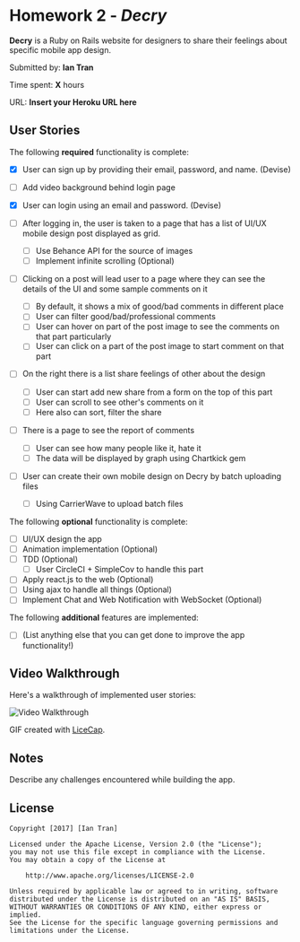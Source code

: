 # Homework 2 - *Decry*

**Decry** is a Ruby on Rails website for designers to share their feelings about specific mobile app design.

Submitted by: **Ian Tran**

Time spent: **X** hours

URL: **Insert your Heroku URL here**

## User Stories

The following **required** functionality is complete:


* [x] User can sign up by providing their email, password, and name. (Devise)
* [ ] Add video background behind login page
* [x] User can login using an email and password. (Devise)

* [ ] After logging in, the user is taken to a page that has a list of UI/UX mobile design post displayed as grid.
  * [ ] Use Behance API for the source of images 
  * [ ] Implement infinite scrolling (Optional)
* [ ] Clicking on a post will lead user to a page where they can see the details of the UI and some sample comments on it
  * [ ] By default, it shows a mix of good/bad comments in different place
  * [ ] User can filter good/bad/professional comments
  * [ ] User can hover on part of the post image to see the comments on that part particularly
  * [ ] User can click on a part of the post image to start comment on that part
* [ ] On the right there is a list share feelings of other about the design
  * [ ] User can start add new share from a form on the top of this part
  * [ ] User can scroll to see other's comments on it
  * [ ] Here also can sort, filter the share
* [ ] There is a page to see the report of comments
  * [ ] User can see how many people like it, hate it
  * [ ] The data will be displayed by graph using Chartkick gem
* [ ] User can create their own mobile design on Decry by batch uploading files
  * [ ] Using CarrierWave to upload batch files

The following **optional** functionality is complete:

* [ ] UI/UX design the app
* [ ] Animation implementation (Optional)
* [ ] TDD (Optional)
  * [ ] User CircleCI + SimpleCov to handle this part
* [ ] Apply react.js to the web (Optional)
* [ ] Using ajax to handle all things (Optional)
* [ ] Implement Chat and Web Notification with WebSocket (Optional)

The following **additional** features are implemented:

- [ ] (List anything else that you can get done to improve the app functionality!)

## Video Walkthrough 

Here's a walkthrough of implemented user stories:

![Video Walkthrough](relative-path-to-your-gif-file-on-github-or-absolute-path-to-file-on-imgur-or-youtube)

GIF created with [LiceCap](http://www.cockos.com/licecap/).

## Notes

Describe any challenges encountered while building the app.

## License

    Copyright [2017] [Ian Tran]

    Licensed under the Apache License, Version 2.0 (the "License");
    you may not use this file except in compliance with the License.
    You may obtain a copy of the License at

        http://www.apache.org/licenses/LICENSE-2.0

    Unless required by applicable law or agreed to in writing, software
    distributed under the License is distributed on an "AS IS" BASIS,
    WITHOUT WARRANTIES OR CONDITIONS OF ANY KIND, either express or implied.
    See the License for the specific language governing permissions and
    limitations under the License.